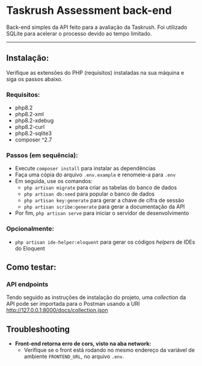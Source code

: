 # Taskrush Assessment back-end

Back-end simples da API feito para a avaliação da Taskrush.
Foi utilizado SQLite para acelerar o processo devido ao tempo limitado.

---
## Instalação:
Verifique as extensões do PHP (requisitos) instaladas na sua máquina e siga os passos abaixo.

### Requisitos:
- php8.2
- php8.2-xml
- php8.2-xdebug
- php8.2-curl
- php8.2-sqlite3
- composer ^2.7

### Passos (em sequência):
- Execute `composer install` para instalar as dependências
- Faça uma cópia do arquivo `.env.example` e renomeie-a para `.env`
- Em seguida, use os comandos: 
  - `php artisan migrate` para criar as tabelas do banco de dados
  - `php artisan db:seed` para popular o banco de dados
  - `php artisan key:generate` para gerar a chave de cifra de sessão
  - `php artisan scribe:generate` para gerar a documentação da API
- Por fim, `php artisan serve` para iniciar o servidor de desenvolvimento


### Opcionalmente:

- `php artisan ide-helper:eloquent` para gerar os códigos *helpers* de IDEs do Eloquent

## Como testar:

### API endpoints
Tendo seguido as instruções de instalação do projeto, uma _collection_ da API pode ser importada para o Postman usando a URI http://127.0.0.1:8000/docs/collection.json

## Troubleshooting
- **Front-end retorna erro de cors, visto na aba network:**
  - Verifique se o front está rodando no mesmo endereço da variável de ambiente `FRONTEND_URL`, no arquivo `.env`.

